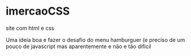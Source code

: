 # imercaoCSS
site com html e css

Uma ideia boa e fazer o desafio do menu hamburguer (e preciso de um pouco de javascript mas aparentemente e não e tão dificil
